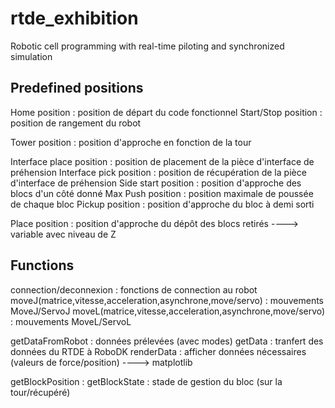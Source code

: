 # rtde_exhibition
Robotic cell programming with real-time piloting and synchronized simulation

## Predefined positions

Home position : position de départ du code fonctionnel
Start/Stop position : position de rangement du robot

Tower position : position d'approche en fonction de la tour

Interface place position : position de placement de la pièce d'interface de préhension
Interface pick position : position de récupération de la pièce d'interface de préhension
Side start position : position d'approche des blocs d'un côté donné
Max Push position : position maximale de poussée de chaque bloc
Pickup position : position d'approche du bloc à demi sorti

Place position : position d'approche du dépôt des blocs retirés ----> variable avec niveau de Z
## Functions

connection/deconnexion : fonctions de connection au robot
moveJ(matrice,vitesse,acceleration,asynchrone,move/servo) : mouvements MoveJ/ServoJ
moveL(matrice,vitesse,acceleration,asynchrone,move/servo) : mouvements MoveL/ServoL

getDataFromRobot : données prélevées (avec modes)
getData : tranfert des données du RTDE à RoboDK
renderData : afficher données nécessaires (valeurs de force/position) ----> matplotlib

getBlockPosition : 
getBlockState : stade de gestion du bloc (sur la tour/récupéré)
